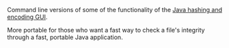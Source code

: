 Command line versions of some of the functionality of the [Java hashing and encoding GUI](https://github.com/rawr51919/java-hashing-and-encoding-gui-2018-updated-2025).

More portable for those who want a fast way to check a file's integrity through a fast, portable Java application.
